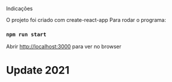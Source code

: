 Indicações

O projeto foi criado com create-react-app
Para rodar o programa:
### `npm run start`

Abrir [http://localhost:3000](http://localhost:3000) para ver no browser

# Update 2021
